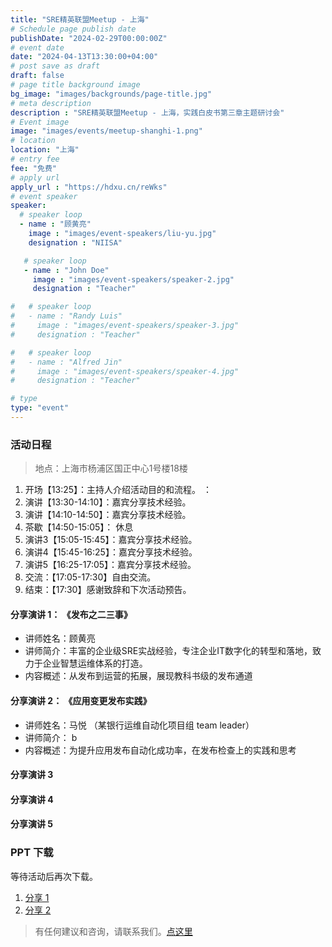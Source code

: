 ```yaml
---
title: "SRE精英联盟Meetup - 上海"
# Schedule page publish date
publishDate: "2024-02-29T00:00:00Z"
# event date
date: "2024-04-13T13:30:00+04:00"
# post save as draft
draft: false
# page title background image
bg_image: "images/backgrounds/page-title.jpg"
# meta description
description : "SRE精英联盟Meetup - 上海，实践白皮书第三章主题研讨会"
# Event image
image: "images/events/meetup-shanghi-1.png"
# location
location: "上海"
# entry fee
fee: "免费"
# apply url
apply_url : "https://hdxu.cn/reWks"
# event speaker
speaker:
  # speaker loop
  - name : "顾黄亮"
    image : "images/event-speakers/liu-yu.jpg"
    designation : "NIISA"

   # speaker loop
   - name : "John Doe"
     image : "images/event-speakers/speaker-2.jpg"
     designation : "Teacher"

#   # speaker loop
#   - name : "Randy Luis"
#     image : "images/event-speakers/speaker-3.jpg"
#     designation : "Teacher"

#   # speaker loop
#   - name : "Alfred Jin"
#     image : "images/event-speakers/speaker-4.jpg"
#     designation : "Teacher"

# type
type: "event"
---
```


### 活动日程

> 地点：上海市杨浦区国正中心1号楼18楼


1. 开场【13:25】：主持人介绍活动目的和流程。 ：
2. 演讲【13:30-14:10】：嘉宾分享技术经验。
3. 演讲【14:10-14:50】：嘉宾分享技术经验。
4. 茶歇【14:50-15:05】： 休息
5. 演讲3【15:05-15:45】：嘉宾分享技术经验。
6. 演讲4【15:45-16:25】：嘉宾分享技术经验。
7. 演讲5【16:25-17:05】：嘉宾分享技术经验。
5. 交流：【17:05-17:30】自由交流。
6. 结束：【17:30】感谢致辞和下次活动预告。


#### 分享演讲 1： 《发布之二三事》

* 讲师姓名：顾黄亮
* 讲师简介：丰富的企业级SRE实战经验，专注企业IT数字化的转型和落地，致力于企业智慧运维体系的打造。
* 内容概述：从发布到运营的拓展，展现教科书级的发布通道


#### 分享演讲 2： 《应用变更发布实践》

* 讲师姓名：马悦 （某银行运维自动化项目组 team leader）
* 讲师简介： b
* 内容概述：为提升应用发布自动化成功率，在发布检查上的实践和思考

#### 分享演讲 3


#### 分享演讲 4


#### 分享演讲 5


### PPT 下载

等待活动后再次下载。

1. [分享 1](#)
2. [分享 2](#)


> 有任何建议和咨询，请联系我们。[点这里](/contact/)
